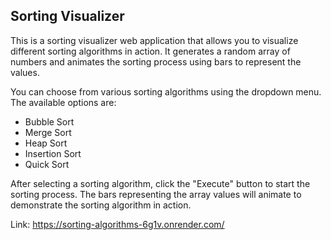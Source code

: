 ## Sorting Visualizer
This is a sorting visualizer web application that allows you to visualize different sorting algorithms in action. It generates a random array of numbers and animates the sorting process using bars to represent the values.

You can choose from various sorting algorithms using the dropdown menu. The available options are:

* Bubble Sort
* Merge Sort
* Heap Sort
* Insertion Sort
* Quick Sort

After selecting a sorting algorithm, click the "Execute" button to start the sorting process. The bars representing the array values will animate to demonstrate the sorting algorithm in action.

Link: https://sorting-algorithms-6g1v.onrender.com/
